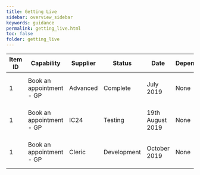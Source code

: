 ```yaml
---
title: Getting Live
sidebar: overview_sidebar
keywords: guidance
permalink: getting_live.html
toc: false
folder: getting_live
---
```


<link rel="stylesheet" href="https://unpkg.com/bootstrap-table@1.15.4/dist/bootstrap-table.min.css">

<table 
      data-toggle="table"
      data-pagination="true"
      data-search="true"
      data-show-columns="true"
      data-show-multi-sort="true"
      data-sort-priority='[{"sortName": "ID","sortOrder":"desc"},{"sortName":"Capability","sortOrder":"desc"}]'
      data-advanced-search="true"
      data-id-table="advancedTable"
      data-search-accent-neutralise="true">
      <thead>
        <tr>
          <th data-field="ID" data-sortable="true">Item ID</th>
          <th data-field="Capability" data-sortable="true">Capability</th>
          <th data-field="Supplier" data-sortable="true">Supplier</th>
          <th data-field="Status" data-sortable="true">Status</th>
          <th data-field="Date" data-sortable="true">Date</th>
          <th data-field="Dependencies" data-sortable="true">Dependencies</th>
          <th data-field="Comments" data-sortable="true">Comments</th>
        </tr>
      </thead>
      <tbody>
        <tr>
          <td>1</td>
          <td>Book an appointment - GP</td>
          <td>Advanced</td>
          <td>Complete</td>
          <td>July 2019</td>          
          <td>None</td>
          <td>Ability to search and book an appointment</td>
        </tr>  
        <tr>
          <td>1</td>
          <td>Book an appointment - GP</td>
          <td>IC24</td>
          <td>Testing</td>
          <td>19th August 2019</td>
          <td>None</td>
          <td>Ability to search and book an appointment</td>
        </tr>
        <tr>
          <td>1</td>
          <td>Book an appointment - GP</td>
          <td>Cleric</td>
          <td>Development</td>
          <td>October 2019</td>
          <td>None</td>
          <td>Ability to search and book an appointment</td>
        </tr>
      </tbody>
    </table>

<script src="https://unpkg.com/bootstrap-table@1.15.4/dist/bootstrap-table.min.js"></script>
<script src="https://unpkg.com/bootstrap-table@1.15.4/dist/extensions/multiple-sort/bootstrap-table-multiple-sort.js"></script>
<script src="https://unpkg.com/bootstrap-table@1.15.4/dist/extensions/sticky-header/bootstrap-table-sticky-header.min.js"></script>
<script src="https://unpkg.com/bootstrap-table@1.15.4/dist/extensions/toolbar/bootstrap-table-toolbar.min.js"></script>
<script src="https://unpkg.com/bootstrap-table@1.15.4/dist/extensions/accent-neutralise/bootstrap-table-accent-neutralise.min.js"></script>

